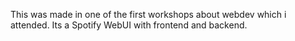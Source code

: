 This was made in one of the first workshops about webdev which i attended. Its a Spotify WebUI with frontend and backend.
